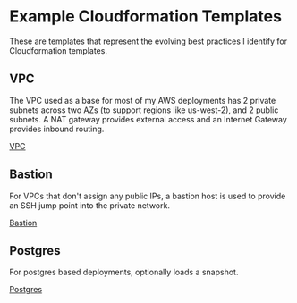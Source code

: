 Example Cloudformation Templates
================================

These are templates that represent the evolving best practices I identify for Cloudformation templates.

VPC
---

The VPC used as a base for most of my AWS deployments has 2 private subnets across two AZs (to support regions like us-west-2), and 2 public subnets. A NAT gateway provides external access and an Internet Gateway provides inbound routing.

[VPC](vpc.yml)

Bastion
-------

For VPCs that don't assign any public IPs, a bastion host is used to provide an SSH jump point into the private network.

[Bastion](bastion.yml)


Postgres
--------

For postgres based deployments, optionally loads a snapshot.

[Postgres](postgres.yml)

